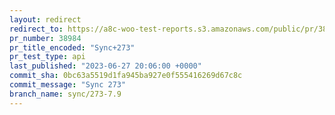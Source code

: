 ```yaml
---
layout: redirect
redirect_to: https://a8c-woo-test-reports.s3.amazonaws.com/public/pr/38984/api/index.html
pr_number: 38984
pr_title_encoded: "Sync+273"
pr_test_type: api
last_published: "2023-06-27 20:06:00 +0000"
commit_sha: 0bc63a5519d1fa945ba927e0f555416269d67c8c
commit_message: "Sync 273"
branch_name: sync/273-7.9
---
```

